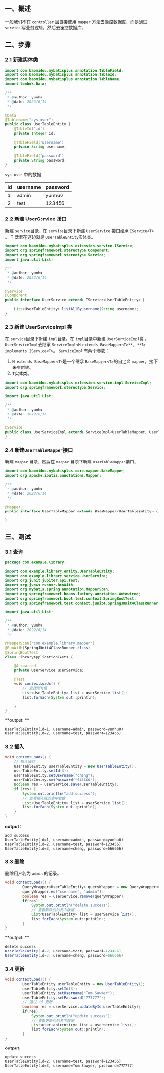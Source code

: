 ## 一、概述
一般我们不在 `controller` 层直接使用 `mapper` 方法去操控数据库，而是通过 `service` 写业务逻辑，然后去操控数据库。
## 二、步骤
### 2.1 新建实体类
```java
import com.baomidou.mybatisplus.annotation.TableField;
import com.baomidou.mybatisplus.annotation.TableId;
import com.baomidou.mybatisplus.annotation.TableName;
import lombok.Data;

/**
 * @author: yunhu
 * @date: 2022/6/14
 */

@Data
@TableName("sys_user")
public class UserTableEntity {
    @TableId("id")
    private Integer id;

    @TableField("username")
    private String username;

    @TableField("password")
    private String password;
}
```
`sys_user` 中的数据

| id | username | password |
| --- | --- | --- |
| 1 | admin	 | yunhu0 |
| 2 | test	 | 123456 |

### 2.2 新建 UserService 接口
新建 `service`目录，在 `service`目录下新建 `UserService` 接口继承  `IService<T>` 。
T 泛型在这边就是 `UserTableEntity`实体类。
```java
import com.baomidou.mybatisplus.extension.service.IService;
import org.springframework.stereotype.Component;
import org.springframework.stereotype.Service;
import java.util.List;

/**
 * @author: yunhu
 * @date: 2022/6/14
 */

@Service
@Component
public interface UserService extends IService<UserTableEntity> {

    List<UserTableEntity> listAllByUsername(String username);
}
```
### 2.3 新建 UserServiceImpl 类
在 `service`目录下新建 `impl`目录，在 `impl`目录中新建 `UserServiceImpl`类 。
`UserServiceImpl`去继承 `ServiceImpl<M extends BaseMapper<T>**, **T> implements IService<T>`。
`ServiceImpl` 有两个参数：

1. `M extends BaseMapper<T>`是一个继承 `BaseMapper<T>`的自定义 `mapper`，接下来会新建。
1. `T`实体类。
```java
import com.baomidou.mybatisplus.extension.service.impl.ServiceImpl;
import org.springframework.stereotype.Service;

import java.util.List;

/**
 * @author: yunhu
 * @date: 2022/6/14
 */

@Service
public class UserServiceImpl extends ServiceImpl<UserTableMapper, UserTableEntity> implements UserService {
}
```
### 2.4 新建`UserTableMapper`接口
新建 `mapper` 目录，然后在 `mapper` 目录下新建 `UserTableMapper`接口。
```java
import com.baomidou.mybatisplus.core.mapper.BaseMapper;
import org.apache.ibatis.annotations.Mapper;

/**
 * @author: yunhu
 * @date: 2022/6/14
 */

@Mapper
public interface UserTableMapper extends BaseMapper<UserTableEntity> {

}
```
## 三、测试
### 3.1 查询
```java
package com.example.library;

import com.example.library.entity.UserTableEntity;
import com.example.library.service.UserService;
import org.junit.jupiter.api.Test;
import org.junit.runner.RunWith;
import org.mybatis.spring.annotation.MapperScan;
import org.springframework.beans.factory.annotation.Autowired;
import org.springframework.boot.test.context.SpringBootTest;
import org.springframework.test.context.junit4.SpringJUnit4ClassRunner;

import java.util.List;

/**
 * @author: yunhu
 * @date: 2022/6/14
 */

@MapperScan("com.example.library.mapper")
@RunWith(SpringJUnit4ClassRunner.class)
@SpringBootTest
class LibraryApplicationTests {

    @Autowired
    private UserService userService;

    @Test
    void contextLoads() {
        // 查找所有值
        List<UserTableEntity> list = userService.list();
        list.forEach(System.out::println);

    }
}
```
**output: **
```shell
UserTableEntity(id=1, username=admin, password=yunhu0)
UserTableEntity(id=2, username=test, password=123456)
```
### 3.2 插入
```java
void contextLoads() {
    // 插入操作
    UserTableEntity userTableEntity = new UserTableEntity();
    userTableEntity.setId(3);
    userTableEntity.setUsername("cheng");
    userTableEntity.setPassword("666666");
    Boolean res = userService.save(userTableEntity);
    if (res) {
        System.out.println("add success");
        // 查看插入后的表中数据
        List<UserTableEntity> list = userService.list();
        list.forEach(System.out::println);
    } 
}
```
**output：**
```shell
add success
UserTableEntity(id=1, username=admin, password=yunhu0)
UserTableEntity(id=2, username=test, password=123456)
UserTableEntity(id=3, username=cheng, password=666666)
```
### 3.3 删除
删除用户名为 `admin` 的记录。
```java
void contextLoads() {
        QueryWrapper<UserTableEntity> queryWrapper = new QueryWrapper<>();
        queryWrapper.eq("username", "admin");
        boolean res = userService.remove(queryWrapper);
        if(res) {
            System.out.println("delete success");
            // 查看删除后的表中数据
            List<UserTableEntity> list = userService.list();
            list.forEach(System.out::println);
        }
}
```
**output: **
```java
delete success
UserTableEntity(id=2, username=test, password=123456)
UserTableEntity(id=3, username=cheng, password=666666)
```
### 3.4 更新
```java
void contextLoads() {
        UserTableEntity userTableEntity = new UserTableEntity();
        userTableEntity.setId(3);
        userTableEntity.setUsername("Tom Sawyer");
        userTableEntity.setPassword("777777");
        // 通过 id 更新
        boolean res = userService.updateById(userTableEntity);
        if(res) {
            System.out.println("update success");
            // 查看更新后的表中数据
            List<UserTableEntity> list = userService.list();
            list.forEach(System.out::println);
        }
}
```
**output:**
```shell
update success
UserTableEntity(id=2, username=test, password=123456)
UserTableEntity(id=3, username=Tom Sawyer, password=777777)
```
